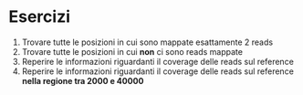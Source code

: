 # Esercizi

1. Trovare tutte le posizioni in cui sono mappate esattamente 2 reads
2. Trovare tutte le posizioni in cui **non** ci sono reads mappate
3. Reperire le informazioni riguardanti il coverage delle reads sul reference
4. Reperire le informazioni riguardanti il coverage delle reads sul reference **nella regione tra 2000 e 40000**
